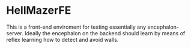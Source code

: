 # HellMazerFE

This is a front-end enviroment for testing essentially any encephalon-server.  Ideally the encephalon on the backend should learn by means of reflex learning how to detect and avoid walls.
